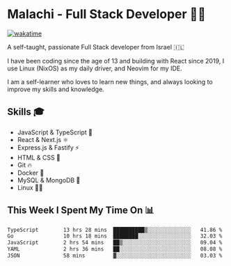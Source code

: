 # Malachi - Full Stack Developer 🚀🔥
[![wakatime](https://wakatime.com/badge/user/112ec769-e669-4b78-a46f-cf4343930741.svg)](https://wakatime.com/@112ec769-e669-4b78-a46f-cf4343930741)

A self-taught, passionate Full Stack developer from Israel 🇮🇱

I have been coding since the age of 13 and building with React since 2019, I use Linux (NixOS) as my daily driver, and Neovim for my IDE.

I am a self-learner who loves to learn new things, and always looking to improve my skills and knowledge.

## Skills 🎓
- JavaScript & TypeScript 💎
- React & Next.js ⚛️
- Express.js & Fastify ⚡️
- HTML & CSS 🎨
- Git 🔥
- Docker 🐳
- MySQL & MongoDB 💾
- Linux 👨‍💻

## This Week I Spent My Time On 📊
<!--START_SECTION:waka-->

```txt
TypeScript        13 hrs 28 mins  ██████████▒░░░░░░░░░░░░░░   41.86 %
Go                10 hrs 18 mins  ████████░░░░░░░░░░░░░░░░░   32.03 %
JavaScript        2 hrs 54 mins   ██▒░░░░░░░░░░░░░░░░░░░░░░   09.04 %
YAML              2 hrs 36 mins   ██░░░░░░░░░░░░░░░░░░░░░░░   08.08 %
JSON              58 mins         ▓░░░░░░░░░░░░░░░░░░░░░░░░   03.03 %
```

<!--END_SECTION:waka-->
